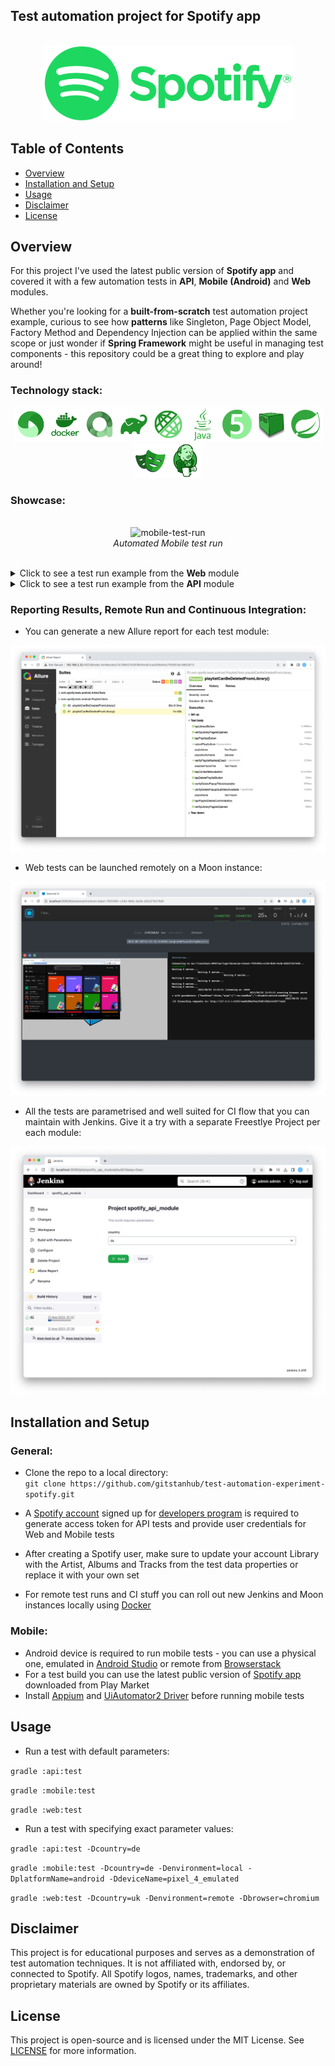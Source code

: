 ## Test automation project for Spotify app

<p align="center">
<br>
  <img src="media/logo/Spotify_Logo_RGB_Green.png" alt="spotify-logo" width="400">
</p>

## Table of Contents
- [Overview](#overview)
- [Installation and Setup](#installation-and-setup)
- [Usage](#usage)
- [Disclaimer](#disclaimer)
- [License](#license)

## Overview
For this project I've used the latest public version of **Spotify app** and covered it with a few automation tests in **API**, **Mobile (Android)** and **Web** modules.

Whether you're looking for a **built-from-scratch** test automation project example, curious to see how **patterns** like Singleton, Page Object Model, Factory Method and Dependency Injection can be applied within the same scope or just wonder if **Spring Framework** might be useful in managing test components - this repository could be a great thing to explore and play around!

### Technology stack:

<p align="center">
<a href="https://appium.io/"><img src="media/icons/appium.png" alt="appium-logo" width="55"></a><a href="https://www.docker.com/"><img src="media/icons/docker.png" alt="docker-logo" width="55"></a><a href="https://github.com/allure-framework"><img src="media/icons/allure.png" alt="allure-logo" width="55"></a><a href="https://gradle.org/"><img src="media/icons/gradle.png" alt="gradle-logo" width="55"></a><a href="https://rest-assured.io/"><img src="media/icons/restassured.png" alt="restassured-logo" width="55"></a><a href="https://www.java.com/en/"><img src="media/icons/java.png" alt="java-logo" width="55"></a><a href="https://junit.org/junit5/"><img src="media/icons/junit5.png" alt="junit5-logo" width="55"></a><a href="https://aerokube.com/moon/"><img src="media/icons/selenoid.png" alt="selenoid-logo" width="55"></a><a href="https://spring.io/projects/spring-framework"><img src="media/icons/spring.png" alt="spring-logo" width="55"></a><a href="https://playwright.dev/java/"><img src="media/icons/playwright.png" alt="jenkins-logo" width="55"></a><a href="https://www.jenkins.io/"><img src="media/icons/jenkins.png" alt="jenkins-logo" width="55"></a>
</p>

### Showcase:

<p align="center">
<br>
<img src="media/gifs/mobile_test_run.gif" alt="mobile-test-run" width="400">
<br>
<i>Automated Mobile test run</i>
</p>

<br>
<details>
  <summary>Click to see a test run example from the <b>Web</b> module</summary>
<p align="center">
<br>
<img src="media/gifs/web_test_run.gif" alt="web-test-run">
<br>
<i>Automated Web test run</i>
</p>
</details>

<details>
  <summary>Click to see a test run example from the <b>API</b> module</summary>
<p align="center">
<br>
<img src="media/gifs/api_test_run.gif" alt="api-test-run">
<br>
<i>Automated API test run</i>
</p>
</details>


### Reporting Results, Remote Run and Continuous Integration:
* You can generate a new Allure report for each test module:
<p align="center">
<img src="media/screenshots/allure_screenshot.png" alt="allure-screenshot">
</p>

* Web tests can be launched remotely on a Moon instance:
<p align="center">
<img src="media/screenshots/selenoid_screenshot.png" alt="selenoid-screenshot">
</p>

* All the tests are parametrised and well suited for CI flow that you can maintain with Jenkins. Give it a try with a separate Freestlye Project per each module:
<p align="center">
<img src="media/screenshots/jenkins_screenshot.png" alt="jenkins-screenshot">
</p>

## Installation and Setup
### General:
* Clone the repo to a local directory: <br>
  ```git clone https://github.com/gitstanhub/test-automation-experiment-spotify.git```

* A <a href="https://www.spotify.com/us/signup">Spotify account</a> signed up for <a href="https://developer.spotify.com/">developers program</a> is required to generate access token for API tests and provide user credentials for Web and Mobile tests

* After creating a Spotify user, make sure to update your account Library with the Artist, Albums and Tracks from the test data properties or replace it with your own set 

* For remote test runs and CI stuff you can roll out new Jenkins and Moon instances locally using <a href="https://www.docker.com/products/docker-desktop/">Docker</a>

### Mobile:
* Android device is required to run mobile tests - you can use a physical one, emulated in <a href="https://developer.android.com/studio?gclid=CjwKCAjwloynBhBbEiwAGY25dFopnpw9Us70vSbwsxOIttDY1AWf62uCQdbWzUwp6jvWt-OSEgehVhoCFq0QAvD_BwE&gclsrc=aw.ds">Android Studio</a> or remote from <a href="https://www.browserstack.com/">Browserstack</a>
* For a test build you can use the latest public version of <a href="https://play.google.com/store/apps/details?id=com.spotify.music&hl=en_GB">Spotify app</a> downloaded from Play Market
* Install <a href="https://appium.io/docs/en/2.1/quickstart/install/">Appium</a> and <a href="https://appium.io/docs/en/2.1/quickstart/uiauto2-driver/">UiAutomator2 Driver</a> before running mobile tests

## Usage
* Run a test with default parameters:<br>

```gradle :api:test```<br>

```gradle :mobile:test```<br>

```gradle :web:test```<br>

* Run a test with specifying exact parameter values:<br>

```gradle :api:test -Dcountry=de```<br>

```gradle :mobile:test -Dcountry=de -Denvironment=local -DplatformName=android -DdeviceName=pixel_4_emulated```<br>

```gradle :web:test -Dcountry=uk -Denvironment=remote -Dbrowser=chromium```<br>

## Disclaimer

This project is for educational purposes and serves as a demonstration of test automation techniques. It is not affiliated with, endorsed by, or connected to Spotify. All Spotify logos, names, trademarks, and other proprietary materials are owned by Spotify or its affiliates.

## License

This project is open-source and is licensed under the MIT License. See [LICENSE](./LICENSE) for more information.
